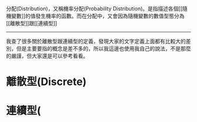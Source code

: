分配(Distribution)，又稱機率分配(Probability Distribution)。是指描述各個[[隨機變數]]的值發生機率的函數。而在分配中，又會因為隨機變數的數值型態分為[[離散型]]跟[[連續型]]
- - -
我查了很多關於離散型跟連續型的定義，發現大家的文字定義上面都有比較大的差別，但是主要要指的概念是差不多的，所以我這邊也使用我自己的說法，不是那麼的嚴謹，但大家還是可以參考看看。
# 離散型(Discrete)
# 連續型(
